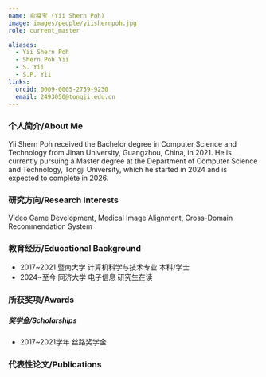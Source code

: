 ```yaml
---
name: 俞舜宝 (Yii Shern Poh)
image: images/people/yiishernpoh.jpg
role: current_master

aliases:
  - Yii Shern Poh
  - Shern Poh Yii
  - S. Yii
  - S.P. Yii
links:
  orcid: 0009-0005-2759-9230
  email: 2493050@tongji.edu.cn
---
```


### 个人简介/About Me
Yii Shern Poh received the Bachelor degree in Computer Science and Technology from Jinan University, Guangzhou, China, in 2021. He is currently pursuing a Master degree at the Department of Computer Science and Technology, Tongji University, which he started in 2024 and is expected to complete in 2026.

### 研究方向/Research Interests
Video Game Development, Medical Image Alignment, Cross-Domain Recommendation System

### 教育经历/Educational Background
- 2017~2021 暨南大学 计算机科学与技术专业 本科/学士
- 2024~至今 同济大学 电子信息 研究生在读

### 所获奖项/Awards

##### 奖学金/Scholarships
- 2017~2021学年 丝路奖学金

### 代表性论文/Publications
